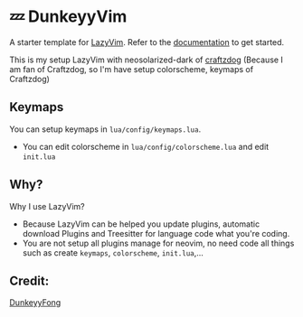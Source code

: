 # 💤 DunkeyyVim

A starter template for [LazyVim](https://github.com/LazyVim/LazyVim).
Refer to the [documentation](https://lazyvim.github.io/installation) to get started.

This is my setup LazyVim with neosolarized-dark of [craftzdog](https://github.com/craftzdog)
(Because I am fan of Craftzdog, so I'm have setup colorscheme, keymaps of Craftzdog)

## Keymaps

You can setup keymaps in `lua/config/keymaps.lua`.

- You can edit colorscheme in `lua/config/colorscheme.lua` and edit `init.lua`

## Why?

Why I use LazyVim?

- Because LazyVim can be helped you update plugins, automatic download Plugins and Treesitter for language code what you're coding.
- You are not setup all plugins manage for neovim, no need code all things such as create `keymaps`, `colorscheme`, `init.lua`,...

## Credit:

[DunkeyyFong](https://github.com/dunkeyyfong)
